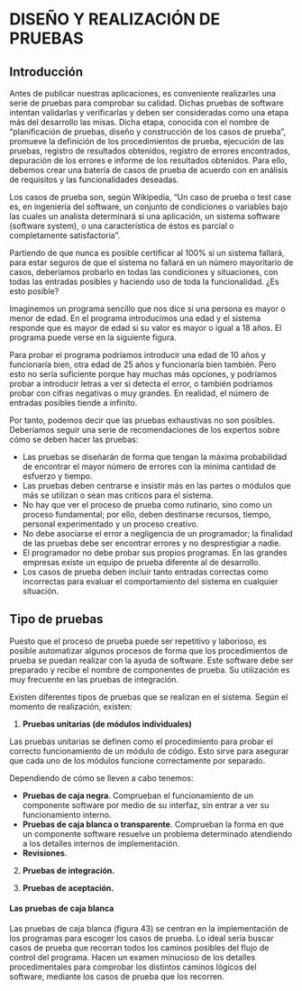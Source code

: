 # DISEÑO Y REALIZACIÓN DE PRUEBAS


## Introducción

Antes de publicar nuestras aplicaciones, es conveniente realizarles una serie de pruebas para comprobar su calidad. Dichas pruebas de software intentan validarlas y verificarlas y deben ser consideradas como una etapa más del desarrollo las misas. Dicha etapa, conocida con el nombre de “planificación de pruebas, diseño y construcción de los casos de prueba”, promueve la definición de los procedimientos de prueba, ejecución de las pruebas, registro de resultados obtenidos, registro de errores encontrados, depuración de los errores e informe de los resultados obtenidos. Para ello, debemos crear una batería de casos de prueba de acuerdo con en análisis de requisitos y las funcionalidades deseadas.

Los casos de prueba son, según Wikipedia, “Un caso de prueba o test case es, en ingeniería del software, un conjunto de condiciones o variables bajo las cuales un analista determinará si una aplicación, un sistema software (software system), o una característica de éstos es parcial o completamente satisfactoria”. 

Partiendo de que nunca es posible certificar al 100% si un sistema fallará, para estar seguros de que el sistema no fallará en un número mayoritario de casos, deberíamos probarlo en todas las condiciones y situaciones, con todas las entradas posibles y haciendo uso de toda la funcionalidad. ¿Es esto posible?

Imaginemos un programa sencillo que nos dice si una persona es mayor o menor de edad. En el programa introducimos una edad y el sistema responde que es mayor de edad si su valor es mayor o igual a 18 años. El programa puede verse en la siguiente figura.

Para probar el programa podríamos introducir una edad de 10 años y funcionaría bien, otra edad de 25 años y funcionaría bien también. Pero esto no sería suficiente porque hay muchas más opciones, y podríamos probar a introducir letras a ver si detecta el error, o también podríamos probar con cifras negativas o muy grandes. En realidad, el número de entradas posibles tiende a infinito.

Por tanto, podemos decir que las pruebas exhaustivas no son posibles. Deberíamos seguir una serie de recomendaciones de los expertos sobre cómo
se deben hacer las pruebas:

- Las pruebas se diseñarán de forma que tengan la máxima probabilidad de encontrar el mayor número de errores con la mínima cantidad de esfuerzo y tiempo.
- Las pruebas deben centrarse e insistir más en las partes o módulos que más se utilizan o sean mas críticos para el sistema.
- No hay que ver el proceso de prueba como rutinario, sino como un proceso fundamental; por ello, deben destinarse recursos, tiempo, personal experimentado y un proceso creativo.
- No debe asociarse el error a negligencia de un programador; la finalidad de las pruebas debe ser encontrar errores y no desprestigiar a nadie.
- El programador no debe probar sus propios programas. En las grandes empresas existe un equipo de prueba diferente al de desarrollo.
- Los casos de prueba deben incluir tanto entradas correctas como incorrectas para evaluar el comportamiento del sistema en cualquier situación.

## Tipo de pruebas

Puesto que el proceso de prueba puede ser repetitivo y laborioso, es posible automatizar algunos procesos de forma que los procedimientos de prueba se puedan realizar con la ayuda de software. Este software debe ser preparado y recibe el nombre de componentes de prueba. Su utilización es muy frecuente en las pruebas de integración.

Existen diferentes tipos de pruebas que se realizan en el sistema. Según el momento de realización, existen:

  1) **Pruebas unitarias (de módulos individuales)**
  
  Las pruebas unitarias se definen como el procedimiento para probar el correcto funcionamiento de un módulo de código. Esto sirve para asegurar que cada uno de los módulos funcione correctamente por separado.

  Dependiendo de cómo se lleven a cabo tenemos:
  
  - **Pruebas de caja negra**. Comprueban el funcionamiento de un componente software por medio de su interfaz, sin entrar a ver su funcionamiento interno.
  - **Pruebas de caja blanca o transparente**. Comprueban la forma en que un componente software resuelve un problema determinado atendiendo a los detalles internos de implementación.
  - **Revisiones**.

2) **Pruebas de integración.**  

3) **Pruebas de aceptación.**

#### Las pruebas de caja blanca
Las pruebas de caja blanca (figura 43) se centran en la implementación de los programas para escoger los casos de prueba. Lo ideal sería buscar casos de prueba que recorran todos los caminos posibles del flujo de control del programa. Hacen un examen minucioso de los detalles procedimentales para comprobar los distintos caminos lógicos del software, mediante los casos de prueba que los recorren.